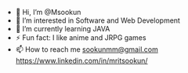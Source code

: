 - 👋 Hi, I’m @Msookun
- 👀 I’m interested in Software and Web Development
- 🌱 I’m currently learning JAVA
- ⚡ Fun fact: I like anime and JRPG games
- 📫 How to reach me sookunmm@gmail.com https://www.linkedin.com/in/mritsookun/

<!---
Msookun/Msookun is a ✨ special ✨ repository because its `README.md` (this file) appears on your GitHub profile.
You can click the Preview link to take a look at your changes.
--->
